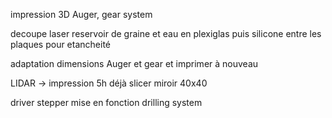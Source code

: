 impression 3D Auger, gear system

decoupe laser reservoir de graine et eau en plexiglas puis silicone entre les plaques pour etancheité

adaptation dimensions Auger et gear et imprimer à nouveau

LIDAR -> impression 5h déjà slicer
miroir 40x40

driver stepper
mise en fonction drilling system

